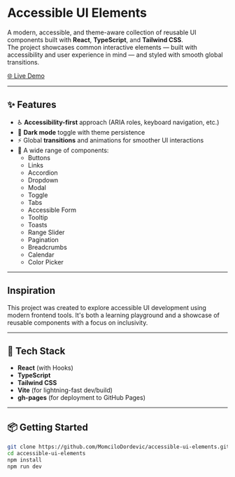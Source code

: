 # Accessible UI Elements

A modern, accessible, and theme-aware collection of reusable UI components built with **React**, **TypeScript**, and **Tailwind CSS**.  
The project showcases common interactive elements — built with accessibility and user experience in mind — and styled with smooth global transitions.

[🌐 Live Demo](https://MomciloDordevic.github.io/accessible-ui-elements)

---

## ✨ Features

- ♿ **Accessibility-first** approach (ARIA roles, keyboard navigation, etc.)
- 🌙 **Dark mode** toggle with theme persistence
- ⚡ Global **transitions** and animations for smoother UI interactions
- 🧩 A wide range of components:
  - Buttons
  - Links
  - Accordion
  - Dropdown
  - Modal
  - Toggle
  - Tabs
  - Accessible Form
  - Tooltip
  - Toasts
  - Range Slider
  - Pagination
  - Breadcrumbs
  - Calendar
  - Color Picker

---

## Inspiration 

This project was created to explore accessible UI development using modern frontend tools.
It's both a learning playground and a showcase of reusable components with a focus on inclusivity.

---

## 🚀 Tech Stack

- **React** (with Hooks)
- **TypeScript**
- **Tailwind CSS**
- **Vite** (for lightning-fast dev/build)
- **gh-pages** (for deployment to GitHub Pages)

---

## 📦 Getting Started

```bash
git clone https://github.com/MomciloDordevic/accessible-ui-elements.git
cd accessible-ui-elements
npm install
npm run dev
